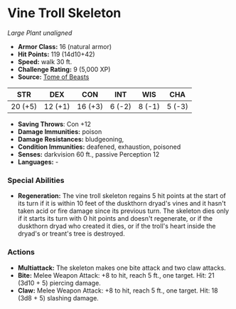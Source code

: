 # Vine Troll Skeleton

*Large* *Plant* *unaligned*

- **Armor Class:** 16 (natural armor)
- **Hit Points:** 119 (14d10+42)
- **Speed:** walk 30 ft.
- **Challenge Rating:** 9 (5,000 XP)
- **Source:** [Tome of Beasts](https://koboldpress.com/kpstore/product/tome-of-beasts-for-5th-edition-print/)

| STR | DEX | CON | INT | WIS | CHA |
| --- | --- | --- | --- | --- | --- |
| 20 (+5) | 12 (+1) | 16 (+3) | 6 (-2) | 8 (-1) | 5 (-3) |

- **Saving Throws**: Con +12
- **Damage Immunities:** poison
- **Damage Resistances:** bludgeoning,
- **Condition Immunities:** deafened, exhaustion, poisoned
- **Senses:** darkvision 60 ft., passive Perception 12
- **Languages:** -
### Special Abilities
- **Regeneration:** The vine troll skeleton regains 5 hit points at the start of its turn if it is within 10 feet of the duskthorn dryad's vines and it hasn't taken acid or fire damage since its previous turn. The skeleton dies only if it starts its turn with 0 hit points and doesn't regenerate, or if the duskthorn dryad who created it dies, or if the troll's heart inside the dryad's or treant's tree is destroyed.
### Actions
- **Multiattack:** The skeleton makes one bite attack and two claw attacks.
- **Bite:** Melee Weapon Attack: +8 to hit, reach 5 ft., one target. Hit: 21 (3d10 + 5) piercing damage.
- **Claw:** Melee Weapon Attack: +8 to hit, reach 5 ft., one target. Hit: 18 (3d8 + 5) slashing damage.
